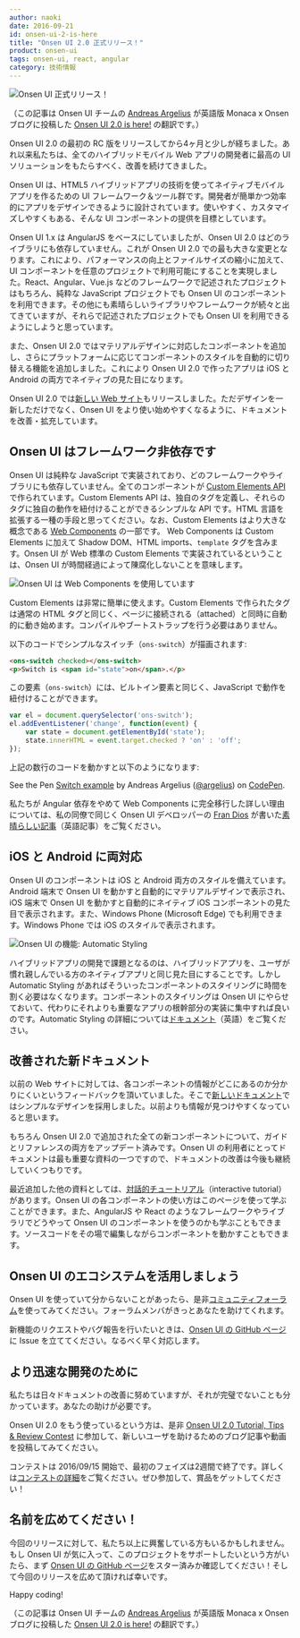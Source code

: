 ```yaml
---
author: naoki
date: 2016-09-21
id: onsen-ui-2-is-here
title: "Onsen UI 2.0 正式リリース！"
product: onsen-ui
tags: onsen-ui, react, angular
category: 技術情報
---
```


<!--![Onsen UI is here!](https://onsen.io/blog/content/images/2016/Sep/onsen_release.png)-->
![Onsen UI 正式リリース！](https://onsen.io/blog/content/images/2016/Sep/onsen_release.png)

（この記事は Onsen UI チームの [Andreas Argelius](https://twitter.com/a_argelius) が英語版 Monaca x Onsen ブログに投稿した [Onsen UI 2.0 is here!](https://onsen.io/blog/onsen-ui-2-is-here/) の翻訳です。）

<!--It's been a little over four months since we released the first RC version of Onsen UI 2.0. Since then we have gone through several iterations, ironing out the creases in order to deliver a great UI solution for all hybrid and mobile web app developers out there.-->
Onsen UI 2.0 の最初の RC 版をリリースしてから4ヶ月と少しが経ちました。あれ以来私たちは、全てのハイブリッドモバイル Web アプリの開発者に最高の UI ソリューションをもたらすべく、改善を続けてきました。

<!--Onsen UI is an UI framework & tools to create native mobile apps with HTML5 hybrid app technology. It is designed to make it easy and efficient for developers to design apps. We aim to make the UI components easy to use while still giving developers a lot of power to customize their behavior.-->
Onsen UI は、HTML5 ハイブリッドアプリの技術を使ってネイティブモバイルアプリを作るための UI フレームワーク＆ツール群です。開発者が簡単かつ効率的にアプリをデザインできるように設計されています。使いやすく、カスタマイズしやすくもある、そんな UI コンポーネントの提供を目標としています。

<!-- more -->

<!--While Onsen UI 1.x was based on AngularJS, the new version 2 has no library dependencies. This is the biggest change in Onsen UI 2.0. As well as increasing performance and making the file size smaller, it also makes it easy to include the components in any project, whether it's written in React, Angular, Vue.js, some other framework or even pure JavaScript. There are so many exciting libraries and frameworks coming out lately and we want to make it possible for anyone to use Onsen UI in their apps!-->
Onsen UI 1.x は AngularJS をベースにしていましたが、Onsen UI 2.0 はどのライブラリにも依存していません。これが Onsen UI 2.0 での最も大きな変更となります。これにより、パフォーマンスの向上とファイルサイズの縮小に加えて、UI コンポーネントを任意のプロジェクトで利用可能にすることを実現しました。React、Angular、Vue.js などのフレームワークで記述されたプロジェクトはもちろん、純粋な JavaScript プロジェクトでも Onsen UI のコンポーネントを利用できます。その他にも素晴らしいライブラリやフレームワークが続々と出てきていますが、それらで記述されたプロジェクトでも Onsen UI を利用できるようにしようと思っています。

<!--With this version, we added Material Design components and we also added a feature that automatically styles components based on the platform so that apps made with Onsen UI 2.0 will look native on both iOS and Android.-->
また、Onsen UI 2.0 ではマテリアルデザインに対応したコンポーネントを追加し、さらにプラットフォームに応じてコンポーネントのスタイルを自動的に切り替える機能を追加しました。これにより Onsen UI 2.0 で作ったアプリは iOS と Android の両方でネイティブの見た目になります。

<!--With the new version, we also released a [new website](https://onsen.io/). Apart from a new and cleaner design, we have also made an effort to improve the documentation and add more content to make it easier to get started with Onsen UI.-->
Onsen UI 2.0 では[新しい Web サイト](https://onsen.io/)もリリースしました。ただデザインを一新しただけでなく、Onsen UI をより使い始めやすくなるように、ドキュメントを改善・拡充しています。

<!--## Onsen UI is framework agnostic-->
## Onsen UI はフレームワーク非依存です

<!--Onsen UI is implemented in pure JavaScript and not dependent on any other framework or library. All components are created using the [Custom Elements API](https://developer.mozilla.org/en-US/docs/Web/Web_Components/Custom_Elements). It's a simple API that is used to define custom tags and add custom behavior to them. Think of it as a way to extend the HTML language. Custom Elements is part of a larger concept called [Web Components](http://webcomponents.org/) that also includes Shadow DOM, HTML imports and the new `<template>` tag. It also means Onsen UI is future proof since it is living on the Web standard technology.-->
Onsen UI は純粋な JavaScript で実装されており、どのフレームワークやライブラリにも依存していません。全てのコンポーネントが [Custom Elements API](https://developer.mozilla.org/en-US/docs/Web/Web_Components/Custom_Elements) で作られています。Custom Elements API は、独自のタグを定義し、それらのタグに独自の動作を紐付けることができるシンプルな API です。HTML 言語を拡張する一種の手段と思ってください。なお、Custom Elements はより大きな概念である [Web Components](http://webcomponents.org/) の一部です。
Web Components は Custom Elements に加えて Shadow DOM、HTML imports、`template` タグを含みます。Onsen UI が Web 標準の Custom Elements で実装されているということは、Onsen UI が時間経過によって陳腐化しないことを意味します。

<!--![Onsen UI uses Web Components](https://onsen.io/blog/content/images/2016/Sep/onsen_wc.png)-->
![Onsen UI は Web Components を使用しています](https://onsen.io/blog/content/images/2016/Sep/onsen_wc.png)

<!--Custom Elements are very easy to use. They are just like normal HTML tags and will be activated automatically when attached to the page. There is no compilation or bootstrapping required.-->
Custom Elements は非常に簡単に使えます。Custom Elements で作られたタグは通常の HTML タグと同じく、ページに接続される（attached）と同時に自動的に動き始めます。コンパイルやブートストラップを行う必要はありません。

<!--The following code will render a simple switch:-->
以下のコードでシンプルなスイッチ（`ons-switch`）が描画されます:

```html
<ons-switch checked></ons-switch>
<p>Switch is <span id="state">on</span>.</p>
```

<!--The Onsen UI elements work just like the built-in elements so we can attach some behavior to it with JavaScript:-->
この要素（`ons-switch`）には、ビルトイン要素と同じく、JavaScript で動作を紐付けることができます。

```javascript
var el = document.querySelector('ons-switch');
el.addEventListener('change', function(event) {
    var state = document.getElementById('state');
    state.innerHTML = event.target.checked ? 'on' : 'off';
});
```

<!--These few lines of code renders into this:-->
上記の数行のコードを動かすと以下のようになります:

<p data-height="300" data-theme-id="13819" data-slug-hash="bwEPVA" data-default-tab="js,result" data-user="argelius" data-embed-version="2" class="codepen">See the Pen <a href="http://codepen.io/argelius/pen/bwEPVA/">Switch example</a> by Andreas Argelius (<a href="http://codepen.io/argelius">@argelius</a>) on <a href="http://codepen.io">CodePen</a>.</p>
<script async src="//assets.codepen.io/assets/embed/ei.js"></script>

<!--For more information on our reasoning behind removing the Angular dependency and going full Web Components, I recommend you read [this great article](https://onsen.io/blog/onsen-ui-web-components/) written by [Fran Dios](https://twitter.com/frandiox), my fellow Onsen UI developer.-->
私たちが Angular 依存をやめて Web Components に完全移行した詳しい理由については、私の同僚で同じく Onsen UI デベロッパーの [Fran Dios](https://twitter.com/frandiox) が書いた[素晴らしい記事](https://onsen.io/blog/onsen-ui-web-components/)（英語記事）をご覧ください。

<!--## Designed for both iOS and Android-->
## iOS と Android に両対応

<!--The Onsen UI components have styles for both iOS and Android. When running on Android they will automatically display as Material Design while on iOS they will look like native iOS components. It also works well on Windows Phone (Microsoft Edge) that renders iOS style.-->
Onsen UI のコンポーネントは iOS と Android 両方のスタイルを備えています。Android 端末で Onsen UI を動かすと自動的にマテリアルデザインで表示され、iOS 端末で Onsen UI を動かすと自動的にネイティブ iOS コンポーネントの見た目で表示されます。また、Windows Phone (Microsoft Edge) でも利用できます。Windows Phone では iOS のスタイルで表示されます。

<!--![Automatic styling in Onsen UI](https://onsen.io/blog/content/images/2016/Jun/react_redux_onsen_weather.png)-->
![Onsen UI の機能: Automatic Styling](https://onsen.io/blog/content/images/2016/Jun/react_redux_onsen_weather.png)

<!--One of the challenges when developing hybrid apps is to make them look and feel like the native apps that the users are accustomed to. With automatic styling there is no need to spend a lot of time styling the components. Instead, you can let Onsen UI do it for you while you focus on the important part: creating the actual app. See more details in our [docs](/v2/docs/guide/js/#cross-platform-styling).-->
ハイブリッドアプリの開発で課題となるのは、ハイブリッドアプリを、ユーザが慣れ親しんでいる方のネイティブアプリと同じ見た目にすることです。しかし Automatic Styling があればそういったコンポーネントのスタイリングに時間を割く必要はなくなります。コンポーネントのスタイリングは Onsen UI にやらせておいて、代わりにそれよりも重要なアプリの根幹部分の実装に集中すれば良いのです。Automatic Styling の詳細については[ドキュメント](/v2/docs/guide/js/#cross-platform-styling)（英語）をご覧ください。

<!--## New and improved documentation-->
## 改善された新ドキュメント

<!--We have received feedback that the documentation on the previous website was hard to navigate and that it was sometimes difficult to know where to look for information about the components. Our [new documentation](/v2/docs/guide/js/) has been simplified and we believe it is now a lot easier to find what you are looking for.-->
以前の Web サイトに対しては、各コンポーネントの情報がどこにあるのか分かりにくいというフィードバックを頂いていました。そこで[新しいドキュメント](/v2/docs/guide/js/)ではシンプルなデザインを採用しました。以前よりも情報が見つけやすくなっていると思います。

<!--We have of course also updated both the guide and reference with all the new components that were added in Onsen UI 2.0. Since the documentation is one of the most important resources for Onsen UI developers, we will keep improving it going forward!-->
もちろん Onsen UI 2.0 で追加された全ての新コンポーネントについて、ガイドとリファレンスの両方をアップデート済みです。Onsen UI の利用者にとってドキュメントは最も重要な資料の一つですので、ドキュメントの改善は今後も継続していくつもりです。

<!--Another resource that we have added recently is the [interactive Onsen UI tutorial](/tutorial). This page lets you learn how to use all the components in Onsen UI and also how to use them with different frameworks and libraries such as AngularJS and React. You can also change the source code to play around with the components.-->
最近追加した他の資料としては、[対話的チュートリアル](/tutorial)（interactive tutorial）があります。Onsen UI の各コンポーネントの使い方はこのページを使って学ぶことができます。また、AngularJS や React のようなフレームワークやライブラリでどうやって Onsen UI のコンポーネントを使うのかも学ぶこともできます。ソースコードをその場で編集しながらコンポーネントを動かすこともできます。

<!--## Join the Onsen UI ecosystem-->
## Onsen UI のエコシステムを活用しましょう

<!--For questions about using Onsen UI we recommend you to check out [our growing community forum](https://community.onsen.io/). There are lots of knowledgeable and friendly people, eager to help you out.-->
Onsen UI を使っていて分からないことがあったら、是非[コミュニティフォーラム](https://community.onsen.io/)を使ってみてください。フォーラムメンバがきっとあなたを助けてくれます。

<!--If you want to request new features or if you have found a bug, please open an issue on our [GitHub page](http://github.com/OnsenUI/OnsenUI). We try to answer as quickly as possible.-->
新機能のリクエストやバグ報告を行いたいときは、[Onsen UI の GitHub ページ](http://github.com/OnsenUI/OnsenUI)に Issue を立ててください。なるべく早く対応します。

<!--## Help developers to get up to speed-->
## より迅速な開発のために

<!--Even with our effort to improve documentations, we know it is not perfect. And we need your help.-->
私たちは日々ドキュメントの改善に努めていますが、それが完璧でないことも分かっています。あなたの助けが必要です。

<!--For those of you who already have Onsen 2.0 experience, please join the [Onsen UI 2.0 Tutorial, Tips & Review Contest](https://monaca.io/contest-onsenui2/) and create blog posts and videos to help new users. -->
Onsen UI 2.0 をもう使っているという方は、是非 [Onsen UI 2.0 Tutorial, Tips & Review Contest](https://monaca.io/contest-onsenui2/) に参加して、新しいユーザを助けるためのブログ記事や動画を投稿してみてください。

<!--The contest starts today and the first phase will close in 2 weeks. Please check out [contest details](https://monaca.io/contest-onsenui2/) now. By giving back to the developer community, you also have a chance to win a prize!-->
コンテストは 2016/09/15 開始で、最初のフェイズは2週間で終了です。詳しくは[コンテストの詳細](https://monaca.io/contest-onsenui2/)をご覧ください。ぜひ参加して、賞品をゲットしてください！

<!--## Spread the word!-->
## 名前を広めてください！

<!--We hope you are as excited about this release as we are. If you like Onsen UI and would like to support the project, please make sure to star us [on GitHub](http://github.com/OnsenUI/OnsenUI). Also, we’d love it if you could help spreading this news far and wide.-->
今回のリリースに対して、私たち以上に興奮している方もいるかもしれません。もし Onsen UI が気に入って、このプロジェクトをサポートしたいという方がいたら、まず [Onsen UI の GitHub ページ](http://github.com/OnsenUI/OnsenUI)をスター済みか確認してください！そして今回のリリースを広めて頂ければ幸いです。

Happy coding!

（この記事は Onsen UI チームの [Andreas Argelius](https://twitter.com/a_argelius) が英語版 Monaca x Onsen ブログに投稿した [Onsen UI 2.0 is here!](https://onsen.io/blog/onsen-ui-2-is-here/) の翻訳です。）
